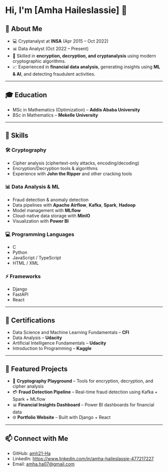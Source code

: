 # Hi, I'm [Amha Haileslassie] 👋

## 🔹 About Me
- 💻 Cryptanalyst at **INSA** (Apr 2015 – Oct 2022)  
- 📊 Data Analyst (Oct 2022 – Present)  
- 🔐 Skilled in **encryption, decryption, and cryptanalysis** using modern cryptographic algorithms.  
- 📈 Experienced in **financial data analysis**, generating insights using **ML & AI**, and detecting fraudulent activities.  

---

## 🎓 Education
- MSc in Mathematics (Optimization) – **Addis Ababa University**  
- BSc in Mathematics – **Mekelle University**  

---

## 🔹 Skills

### 🛠 Cryptography
- Cipher analysis (ciphertext-only attacks, encoding/decoding)
- Encryption/Decryption tools & algorithms
- Experience with **John the Ripper** and other cracking tools

### 📊 Data Analysis & ML
- Fraud detection & anomaly detection
- Data pipelines with **Apache Airflow**, **Kafka**, **Spark**, **Hadoop**
- Model management with **MLflow**
- Cloud-native data storage with **MinIO**
- Visualization with **Power BI**

### 💻 Programming Languages
- C
- Python
- JavaScript / TypeScript
- HTML / XML

### ⚡ Frameworks
- Django
- FastAPI
- React

---

## 🔹 Certifications
- Data Science and Machine Learning Fundamentals – **CFI**  
- Data Analysis – **Udacity**  
- Artificial Intelligence Fundamentals – **Udacity**  
- Introduction to Programming – **Kaggle**  

---

## 🔹 Featured Projects
- 🔐 **Cryptography Playground** – Tools for encryption, decryption, and cipher analysis  
- 💳 **Fraud Detection Pipeline** – Real-time fraud detection using Kafka + Spark + MLflow  
- 📊 **Financial Insights Dashboard** – Power BI dashboards for financial data  
- 🌐 **Portfolio Website** – Built with Django + React  

---

## 📫 Connect with Me
- GitHub: [amh21-Ha](https://github.com/amh21-Ha)  
- LinkedIn: https://www.linkedin.com/in/amha-haileslassie-477217227  
- Email: amha.ha07@gmail.com  

